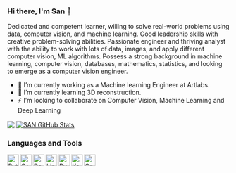 ### Hi there, I'm San 👋

Dedicated and competent learner, willing to solve real-world problems using data, computer vision, and machine learning. Good leadership skills with creative problem-solving abilities. Passionate engineer and thriving analyst with the ability to work with lots of data, images, and apply different computer vision, ML algorithms. Possess a strong background in machine learning, computer vision, databases, mathematics, statistics, and looking to emerge as a computer vision
engineer.

- 🔭 I’m currently working as a Machine learning Engineer at Artlabs.
- 🌱 I’m currently learning 3D reconstruction.
- ⚡  I’m looking to collaborate on Computer Vision, Machine Learning and Deep Learning

<a href="https://github.com/sanbuddhacharyas/sanbuddhacharyas/">
  <img align="center" src="https://github-readme-stats.vercel.app/api/top-langs/?username=sanbuddhacharyas&hide=java,html&title_color=000000&text_color=000000" />
</a>

<a href="https://github.com/sanbuddhacharyas/sanbuddhacharyas/">
  <img align="center" src="https://github-readme-stats.vercel.app/api?username=sanbuddhacharyas&show_icons=true&line_height=27&count_private=true&title_color=000000&text_color=000000&icon_color=FAC051" alt="SAN GitHub Stats" />
</a>

### Languages and Tools
<img align="left" alt="Python" title="Python" width="26px" src="https://upload.wikimedia.org/wikipedia/commons/thumb/c/c3/Python-logo-notext.svg/1200px-Python-logo-notext.svg.png" />
<img align="left" alt="C++" title="C++" width="26px" src="https://upload.wikimedia.org/wikipedia/commons/thumb/1/18/ISO_C%2B%2B_Logo.svg/306px-ISO_C%2B%2B_Logo.svg.png" />
<img align="left" alt="Docker" title="Docker" width="26px" src="https://cdn.worldvectorlogo.com/logos/docker.svg" />
<img align="left" alt="Linux" title="Linux" width="26px" src="https://upload.wikimedia.org/wikipedia/commons/thumb/3/35/Tux.svg/1200px-Tux.svg.png" />
<img align="left" alt="PyTorch" title="PyTorch" width="26px" src="https://seeklogo.com/images/P/pytorch-logo-84F95D0AF5-seeklogo.com.png" />
<img align="left" alt="Keras" title="Keras" width="26px" src="https://upload.wikimedia.org/wikipedia/commons/thumb/a/ae/Keras_logo.svg/1200px-Keras_logo.svg.png" />
<img align="left" alt="OpenCV" title="OpenCV" width="26px" src="https://upload.wikimedia.org/wikipedia/commons/3/32/OpenCV_Logo_with_text_svg_version.svg" />
